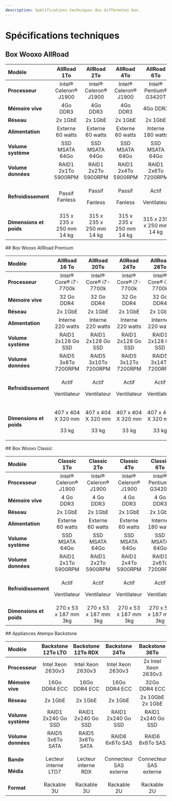 ```yaml
---
description: Spécifications techniques des différentes box.
---
```


# Spécifications techniques

## Box Wooxo AllRoad

<table>
  <thead>
    <tr>
      <th style="text-align:left">Mod&#xE8;le</th>
      <th style="text-align:center">AllRoad 1To</th>
      <th style="text-align:center">AllRoad 2To</th>
      <th style="text-align:center">AllRoad 4To</th>
      <th style="text-align:center">AllRoad 6To</th>
      <th style="text-align:center">AllRoad 8To</th>
      <th style="text-align:center">AllRoad 10To</th>
      <th style="text-align:center">AllRoad 12To</th>
      <th style="text-align:center">AllRoad 14To</th>
    </tr>
  </thead>
  <tbody>
    <tr>
      <td style="text-align:left"><b>Processeur</b>
      </td>
      <td style="text-align:center">Intel&#xAE; Celeron&#xAE; J1900</td>
      <td style="text-align:center">Intel&#xAE; Celeron&#xAE; J1900</td>
      <td style="text-align:center">Intel&#xAE; Celeron&#xAE; J1900</td>
      <td style="text-align:center">Intel&#xAE; Pentium&#xAE; G3420T</td>
      <td style="text-align:center">Intel&#xAE; Pentium&#xAE; G3420T</td>
      <td style="text-align:center">Intel&#xAE; Pentium&#xAE; G3420T</td>
      <td style="text-align:center">Intel&#xAE; Pentium&#xAE; G3420T</td>
      <td style="text-align:center">Intel&#xAE; Pentium&#xAE; G3420T</td>
    </tr>
    <tr>
      <td style="text-align:left"><b>M&#xE9;moire vive</b>
      </td>
      <td style="text-align:center">4Go DDR3</td>
      <td style="text-align:center">4Go DDR3</td>
      <td style="text-align:center">4Go DDR3</td>
      <td style="text-align:center">4Go DDR3</td>
      <td style="text-align:center">4Go DDR3</td>
      <td style="text-align:center">4Go DDR3</td>
      <td style="text-align:center">4Go DDR3</td>
      <td style="text-align:center">4Go DDR3</td>
    </tr>
    <tr>
      <td style="text-align:left"><b>R&#xE9;seau</b>
      </td>
      <td style="text-align:center">2x 1GbE</td>
      <td style="text-align:center">2x 1GbE</td>
      <td style="text-align:center">2x 1GbE</td>
      <td style="text-align:center">2x 1GbE</td>
      <td style="text-align:center">2x 1GbE</td>
      <td style="text-align:center">2x 1GbE</td>
      <td style="text-align:center">2x 1GbE</td>
      <td style="text-align:center">2x 1GbE</td>
    </tr>
    <tr>
      <td style="text-align:left"><b>Alimentation</b>
      </td>
      <td style="text-align:center">Externe 60 watts</td>
      <td style="text-align:center">Externe 60 watts</td>
      <td style="text-align:center">Externe 60 watts</td>
      <td style="text-align:center">Interne 180 watts</td>
      <td style="text-align:center">Interne 180 watts</td>
      <td style="text-align:center">Interne 180 watts</td>
      <td style="text-align:center">Interne 180 watts</td>
      <td style="text-align:center">Interne 180 watts</td>
    </tr>
    <tr>
      <td style="text-align:left"><b>Volume syst&#xE8;me</b>
      </td>
      <td style="text-align:center">SSD MSATA 64Go</td>
      <td style="text-align:center">SSD MSATA 64Go</td>
      <td style="text-align:center">SSD MSATA 64Go</td>
      <td style="text-align:center">SSD MSATA 64Go</td>
      <td style="text-align:center">SSD MSATA 64Go</td>
      <td style="text-align:center">SSD MSATA 64Go</td>
      <td style="text-align:center">SSD MSATA 64Go</td>
      <td style="text-align:center">SSD MSATA 64Go</td>
    </tr>
    <tr>
      <td style="text-align:left"><b>Volume donn&#xE9;es</b>
      </td>
      <td style="text-align:center">RAID1
        <br />2x1To 5900RPM</td>
      <td style="text-align:center">RAID1 2x2To 5900RPM</td>
      <td style="text-align:center">RAID1 2x4To 5900RPM</td>
      <td style="text-align:center">RAID1 2x6To 7200RPM</td>
      <td style="text-align:center">RAID1 2x8To 7200RPM</td>
      <td style="text-align:center">RAID1 2x10To 7200RPM</td>
      <td style="text-align:center">RAID1 2x12To 7200RPM</td>
      <td style="text-align:center">RAID1 2x14To 7200RPM</td>
    </tr>
    <tr>
      <td style="text-align:left"><b>Refroidissement</b>
      </td>
      <td style="text-align:center">Passif Fanless</td>
      <td style="text-align:center">
        <p>Passif</p>
        <p>Fanless</p>
      </td>
      <td style="text-align:center">
        <p>Passif</p>
        <p>Fanless</p>
      </td>
      <td style="text-align:center">
        <p>Actif</p>
        <p>Ventilateur</p>
      </td>
      <td style="text-align:center">
        <p>Actif</p>
        <p>Ventilateur</p>
      </td>
      <td style="text-align:center">
        <p>Actif</p>
        <p>Ventilateur</p>
      </td>
      <td style="text-align:center">
        <p>Actif</p>
        <p>Ventilateur</p>
      </td>
      <td style="text-align:center">
        <p>Actif</p>
        <p>Ventilateur</p>
      </td>
    </tr>
    <tr>
      <td style="text-align:left"><b>Dimensions et poids</b>
      </td>
      <td style="text-align:center">315 x 235 x 250 mm
        <br />14 kg</td>
      <td style="text-align:center">315 x 235 x 250 mm
        <br />14 kg</td>
      <td style="text-align:center">315 x 235 x 250 mm 14 kg</td>
      <td style="text-align:center">315 x 235 x 250 mm 14 kg</td>
      <td style="text-align:center">451 x 255 x 317 mm 23 kg</td>
      <td style="text-align:center">451 x 255 x 317 mm 23 kg</td>
      <td style="text-align:center">451 x 255 x 317 mm 23 kg</td>
      <td style="text-align:center">451 x 255 x 317 mm 23 kg</td>
    </tr>
  </tbody>
</table>## Box Wooxo AllRoad Premium

<table>
  <thead>
    <tr>
      <th style="text-align:left">Mod&#xE8;le</th>
      <th style="text-align:center">AllRoad 16 To</th>
      <th style="text-align:center">AllRoad 20To</th>
      <th style="text-align:center">AllRoad 24To</th>
      <th style="text-align:center">AllRoad 28To</th>
    </tr>
  </thead>
  <tbody>
    <tr>
      <td style="text-align:left"><b>Processeur</b>
      </td>
      <td style="text-align:center">Intel&#xAE; Core&#xAE; i7-7700k</td>
      <td style="text-align:center">Intel&#xAE; Core&#xAE; i7-7700k</td>
      <td style="text-align:center">Intel&#xAE; Core&#xAE; i7-7700k</td>
      <td style="text-align:center">Intel&#xAE; Core&#xAE; i7-7700k</td>
    </tr>
    <tr>
      <td style="text-align:left"><b>M&#xE9;moire vive</b>
      </td>
      <td style="text-align:center">32 Go DDR4</td>
      <td style="text-align:center">32 Go DDR4</td>
      <td style="text-align:center">32 Go DDR4</td>
      <td style="text-align:center">32 Go DDR4</td>
    </tr>
    <tr>
      <td style="text-align:left"><b>R&#xE9;seau</b>
      </td>
      <td style="text-align:center">2x 1GbE</td>
      <td style="text-align:center">2x 1GbE</td>
      <td style="text-align:center">2x 1GbE</td>
      <td style="text-align:center">2x 1GbE</td>
    </tr>
    <tr>
      <td style="text-align:left"><b>Alimentation</b>
      </td>
      <td style="text-align:center">Interne 220 watts</td>
      <td style="text-align:center">Interne 220 watts</td>
      <td style="text-align:center">Interne 220 watts</td>
      <td style="text-align:center">Interne 220 watts</td>
    </tr>
    <tr>
      <td style="text-align:left"><b>Volume syst&#xE8;me</b>
      </td>
      <td style="text-align:center">RAID1
        <br />2x128 Go SSD</td>
      <td style="text-align:center">RAID1
        <br />2x128 Go SSD</td>
      <td style="text-align:center">RAID1
        <br />2x128 Go SSD</td>
      <td style="text-align:center">RAID1
        <br />2x128 Go SSD</td>
    </tr>
    <tr>
      <td style="text-align:left"><b>Volume donn&#xE9;es</b>
      </td>
      <td style="text-align:center">RAID5
        <br />3x8To 7200RPM</td>
      <td style="text-align:center">RAID5
        <br />3x10To 7200RPM</td>
      <td style="text-align:center">RAID5
        <br />3x12To 7200RPM</td>
      <td style="text-align:center">RAID5
        <br />3x14To 7200RPM</td>
    </tr>
    <tr>
      <td style="text-align:left"><b>Refroidissement</b>
      </td>
      <td style="text-align:center">
        <p>Actif</p>
        <p>Ventilateur</p>
      </td>
      <td style="text-align:center">
        <p>Actif</p>
        <p>Ventilateur</p>
      </td>
      <td style="text-align:center">
        <p>Actif</p>
        <p>Ventilateur</p>
      </td>
      <td style="text-align:center">
        <p>Actif</p>
        <p>Ventilateur</p>
      </td>
    </tr>
    <tr>
      <td style="text-align:left"><b>Dimensions et poids</b>
      </td>
      <td style="text-align:center">
        <p>407 x 404 X 320 mm</p>
        <p>33 kg</p>
      </td>
      <td style="text-align:center">
        <p>407 x 404 X 320 mm</p>
        <p>33 kg</p>
      </td>
      <td style="text-align:center">
        <p>407 x 404 X 320 mm</p>
        <p>33 kg</p>
      </td>
      <td style="text-align:center">
        <p>407 x 404 X 320 mm</p>
        <p>33 kg</p>
      </td>
    </tr>
  </tbody>
</table>## Box Wooxo Classic

<table>
  <thead>
    <tr>
      <th style="text-align:left">Mod&#xE8;le</th>
      <th style="text-align:center">Classic 1To</th>
      <th style="text-align:center">Classic 2To</th>
      <th style="text-align:center">Classic 4To</th>
      <th style="text-align:center">Classic 6To</th>
      <th style="text-align:center">Classic 8To</th>
      <th style="text-align:center">Classic 10To</th>
      <th style="text-align:center">Classic 12To</th>
      <th style="text-align:center">Classic 14To</th>
    </tr>
  </thead>
  <tbody>
    <tr>
      <td style="text-align:left"><b>Processeur</b>
      </td>
      <td style="text-align:center">Intel&#xAE; Celeron&#xAE; J1900</td>
      <td style="text-align:center">Intel&#xAE; Celeron&#xAE; J1900</td>
      <td style="text-align:center">Intel&#xAE; Celeron&#xAE; J1900</td>
      <td style="text-align:center">Intel&#xAE; Pentium&#xAE; G3420T</td>
      <td style="text-align:center">Intel&#xAE; Pentium&#xAE; G3420T</td>
      <td style="text-align:center">Intel&#xAE; Pentium&#xAE; G3420T</td>
      <td style="text-align:center">Intel&#xAE; Pentium&#xAE; G3420T</td>
      <td style="text-align:center">Intel&#xAE; Pentium&#xAE; G3420T</td>
    </tr>
    <tr>
      <td style="text-align:left"><b>M&#xE9;moire vive</b>
      </td>
      <td style="text-align:center">4 Go DDR3</td>
      <td style="text-align:center">4 Go DDR3</td>
      <td style="text-align:center">4 Go DDR3</td>
      <td style="text-align:center">4 Go DDR3</td>
      <td style="text-align:center">4 Go DDR3</td>
      <td style="text-align:center">4 Go DDR3</td>
      <td style="text-align:center">4 Go DDR3</td>
      <td style="text-align:center">4 Go DDR3</td>
    </tr>
    <tr>
      <td style="text-align:left"><b>R&#xE9;seau</b>
      </td>
      <td style="text-align:center">2x 1GbE</td>
      <td style="text-align:center">2x 1GbE</td>
      <td style="text-align:center">2x 1GbE</td>
      <td style="text-align:center">2x 1GbE</td>
      <td style="text-align:center">2x 1GbE</td>
      <td style="text-align:center">2x 1GbE</td>
      <td style="text-align:center">2x 1GbE</td>
      <td style="text-align:center">2x 1GbE</td>
    </tr>
    <tr>
      <td style="text-align:left"><b>Alimentation</b>
      </td>
      <td style="text-align:center">Externe 60 watts</td>
      <td style="text-align:center">Externe 60 watts</td>
      <td style="text-align:center">Externe 60 watts</td>
      <td style="text-align:center">Interne 180 watts</td>
      <td style="text-align:center">Interne 180 watts</td>
      <td style="text-align:center">Interne 180 watts</td>
      <td style="text-align:center">Interne 180 watts</td>
      <td style="text-align:center">Interne 180 watts</td>
    </tr>
    <tr>
      <td style="text-align:left"><b>Volume syst&#xE8;me</b>
      </td>
      <td style="text-align:center">SSD MSATA 64Go</td>
      <td style="text-align:center">SSD MSATA 64Go</td>
      <td style="text-align:center">SSD MSATA 64Go</td>
      <td style="text-align:center">SSD MSATA 64Go</td>
      <td style="text-align:center">SSD MSATA 64Go</td>
      <td style="text-align:center">SSD MSATA 64Go</td>
      <td style="text-align:center">SSD MSATA 64Go</td>
      <td style="text-align:center">SSD MSATA 8Go</td>
    </tr>
    <tr>
      <td style="text-align:left"><b>Volume donn&#xE9;es</b>
      </td>
      <td style="text-align:center">RAID1 2x1To 5900RPM</td>
      <td style="text-align:center">RAID1 2x2To 5900RPM</td>
      <td style="text-align:center">RAID1 2x4To 5900RPM</td>
      <td style="text-align:center">RAID1 2x6To 7200RPM</td>
      <td style="text-align:center">RAID1 2x8To 7200RPM</td>
      <td style="text-align:center">RAID1 2x10To 7200RPM</td>
      <td style="text-align:center">RAID1 2x12To
        <br />7200RPM</td>
      <td style="text-align:center">RAID1 2x14To
        <br />7200RPM</td>
    </tr>
    <tr>
      <td style="text-align:left"><b>Refroidissement</b>
      </td>
      <td style="text-align:center">
        <p>Actif</p>
        <p>Ventilateur</p>
      </td>
      <td style="text-align:center">
        <p>Actif</p>
        <p>Ventilateur</p>
      </td>
      <td style="text-align:center">
        <p>Actif</p>
        <p>Ventilateur</p>
      </td>
      <td style="text-align:center">
        <p>Actif</p>
        <p>Ventilateur</p>
      </td>
      <td style="text-align:center">
        <p>Actif</p>
        <p>Ventilateur</p>
      </td>
      <td style="text-align:center">
        <p>Actif</p>
        <p>Ventilateur</p>
      </td>
      <td style="text-align:center">
        <p>Actif</p>
        <p>Ventilateur</p>
      </td>
      <td style="text-align:center">
        <p>Actif</p>
        <p>Ventilateur</p>
      </td>
    </tr>
    <tr>
      <td style="text-align:left"><b>Dimensions et poids</b>
      </td>
      <td style="text-align:center">270 x 53 x 187 mm 3kg</td>
      <td style="text-align:center">270 x 53 x 187 mm 3kg</td>
      <td style="text-align:center">270 x 53 x 187 mm 3kg</td>
      <td style="text-align:center">270 x 53 x 187 mm 3kg</td>
      <td style="text-align:center">270 x 53 x 187 mm 3kg</td>
      <td style="text-align:center">270 x 53 x 187 mm 3kg</td>
      <td style="text-align:center">270 x 53 x 187 mm 3kg</td>
      <td style="text-align:center">270 x 53 x 187 mm 3kg</td>
    </tr>
  </tbody>
</table>## ​Appliances Atempo Backstone

<table>
  <thead>
    <tr>
      <th style="text-align:left">Mod&#xE8;le</th>
      <th style="text-align:center">Backstone 12To LTO</th>
      <th style="text-align:center">Backstone 12To RDX</th>
      <th style="text-align:center">Backstone 24To</th>
      <th style="text-align:center">Backstone 36To</th>
      <th style="text-align:center">Backstone 60To</th>
      <th style="text-align:center">Backstone 80To</th>
      <th style="text-align:center">Backstone 120To</th>
      <th style="text-align:center">Backstone 240To</th>
    </tr>
  </thead>
  <tbody>
    <tr>
      <td style="text-align:left"><b>Processeur</b>
      </td>
      <td style="text-align:center">Intel Xeon 2630v3</td>
      <td style="text-align:center">Intel Xeon 2630v3</td>
      <td style="text-align:center">Intel Xeon 2630v3</td>
      <td style="text-align:center">2x Intel Xeon 2630v3</td>
      <td style="text-align:center">2x Intel Xeon 2630v3</td>
      <td style="text-align:center">2x Intel Xeon 2630v3</td>
      <td style="text-align:center">2x Intel Xeon 2630v3</td>
      <td style="text-align:center">2x Intel Xeon 2630v3</td>
    </tr>
    <tr>
      <td style="text-align:left"><b>M&#xE9;moire vive</b>
      </td>
      <td style="text-align:center">16Go DDR4 ECC</td>
      <td style="text-align:center">16Go DDR4 ECC</td>
      <td style="text-align:center">16Go DDR4 ECC</td>
      <td style="text-align:center">32Go DDR4 ECC</td>
      <td style="text-align:center">32Go DDR4 ECC</td>
      <td style="text-align:center">64Go DDR4 ECC</td>
      <td style="text-align:center">64Go DDR4 ECC</td>
      <td style="text-align:center">64Go DDR4 ECC</td>
    </tr>
    <tr>
      <td style="text-align:left"><b>R&#xE9;seau</b>
      </td>
      <td style="text-align:center">2x 1GbE</td>
      <td style="text-align:center">2x 1GbE</td>
      <td style="text-align:center">2x 1GbE</td>
      <td style="text-align:center">2x 10GbE 2x 1GbE</td>
      <td style="text-align:center">2x 10GbE 2x 1GbE</td>
      <td style="text-align:center">2x 10GbE 2x 1GbE</td>
      <td style="text-align:center">2x 10GbE 2x 1GbE</td>
      <td style="text-align:center">2x 10GbE 2x 1GbE</td>
    </tr>
    <tr>
      <td style="text-align:left"><b>Volume syst&#xE8;me</b>
      </td>
      <td style="text-align:center">RAID1
        <br />2x240 Go SSD</td>
      <td style="text-align:center">RAID1
        <br />2x240 Go SSD</td>
      <td style="text-align:center">RAID1
        <br />2x240 Go SSD</td>
      <td style="text-align:center">RAID1
        <br />2x240 Go SSD</td>
      <td style="text-align:center">RAID1
        <br />2x240 Go SSD</td>
      <td style="text-align:center">RAID1
        <br />2x240 Go SSD</td>
      <td style="text-align:center">RAID1
        <br />2x240 Go SSD</td>
      <td style="text-align:center">RAID1
        <br />2x480 Go SSD</td>
    </tr>
    <tr>
      <td style="text-align:left"><b>Volume donn&#xE9;es</b>
      </td>
      <td style="text-align:center">RAID5
        <br />3x6To SATA</td>
      <td style="text-align:center">RAID5
        <br />3x6To SATA</td>
      <td style="text-align:center">RAID6
        <br />6x6To SAS</td>
      <td style="text-align:center">RAID6
        <br />8x6To SAS</td>
      <td style="text-align:center">RAID6
        <br />12x6To SAS</td>
      <td style="text-align:center">RAID6
        <br />12x8To SAS</td>
      <td style="text-align:center">RAID6
        <br />12x12To SAS</td>
      <td style="text-align:center">RAID6
        <br />24x12To SAS</td>
    </tr>
    <tr>
      <td style="text-align:left">
        <p><b>Bande</b>
        </p>
        <p><b>M&#xE9;dia</b>
        </p>
      </td>
      <td style="text-align:center">Lecteur interne LTO7</td>
      <td style="text-align:center">Lecteur interne RDX</td>
      <td style="text-align:center">Connecteur SAS externe</td>
      <td style="text-align:center">Connecteur SAS externe</td>
      <td style="text-align:center">Connecteur SAS externe</td>
      <td style="text-align:center">Connecteur SAS externe</td>
      <td style="text-align:center">Connecteur SAS externe</td>
      <td style="text-align:center">Connecteur SAS externe</td>
    </tr>
    <tr>
      <td style="text-align:left"><b>Format</b>
      </td>
      <td style="text-align:center">Rackable 3U</td>
      <td style="text-align:center">Rackable 3U</td>
      <td style="text-align:center">Rackable 2U</td>
      <td style="text-align:center">Rackable 2U</td>
      <td style="text-align:center">Rackable 2U</td>
      <td style="text-align:center">Rackable 2U</td>
      <td style="text-align:center">Rackable 2U</td>
      <td style="text-align:center">Rackable 4U</td>
    </tr>
  </tbody>
</table>

